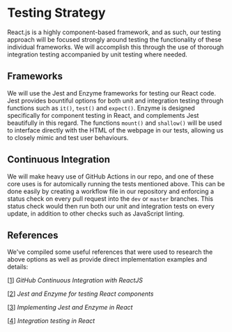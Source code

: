 # Testing Strategy
React.js is a highly component-based framework, and as such, our testing approach will be focused strongly around testing the functionality of these individual frameworks. We will accomplish this through the use of thorough integration testing accompanied by unit testing where needed.

## Frameworks
We will use the Jest and Enzyme frameworks for testing our React code. Jest provides bountiful options for both unit and integration testing through functions such as `it()`, `test()` and `expect()`. Enzyme is designed specifically for component testing in React, and complements Jest beautifully in this regard. The functions `mount()` and `shallow()` will be used to interface directly with the HTML of the webpage in our tests, allowing us to closely mimic and test user behaviours.

## Continuous Integration
We will make heavy use of GitHub Actions in our repo, and one of these core uses is for automically running the tests mentioned above. This can be done easily by creating a workflow file in our repository and enforcing a status check on every pull request into the `dev` or `master` branches. This status check would then run both our unit and integration tests on every update, in addition to other checks such as JavaScript linting.

## References
We've compiled some useful references that were used to research the above options as well as provide direct implementation examples and details:

[[1](https://medium.com/coletiv-stories/how-to-setup-continuous-integration-and-deployment-workflows-for-reactjs-using-github-actions-4e2535c28057)] *GitHub Continuous Integration with ReactJS*

[[2](https://blog.bitsrc.io/how-to-test-react-components-using-jest-and-enzyme-fab851a43875)] *Jest and Enzyme for testing React components*

[[3](https://www.smashingmagazine.com/2020/06/practical-guide-testing-react-applications-jest/)] *Implementing Jest and Enzyme in React*

[[4](https://css-tricks.com/react-integration-testing-greater-coverage-fewer-tests/)] *Integration testing in React*